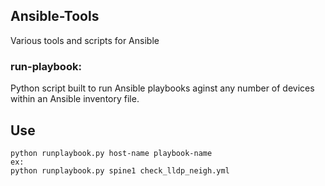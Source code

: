 ## Ansible-Tools
Various tools and scripts for Ansible

### run-playbook:
Python script built to run Ansible playbooks aginst any number of devices within an Ansible inventory file.

## Use
    python runplaybook.py host-name playbook-name
    ex:
    python runplaybook.py spine1 check_lldp_neigh.yml
